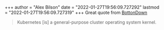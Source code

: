 +++
author = "Alex Bilson"
date = "2022-01-27T19:56:09.727292"
lastmod = "2022-01-27T19:56:09.727319"
+++
Great quote from [BottonDown](https://buttondown.email/nelhage/archive/two-reasons-kubernetes-is-so-complex/)

> Kubernetes [is] a general-purpose cluster operating system kernel.

